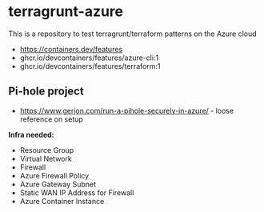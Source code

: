 # terragrunt-azure

This is a repository to test terragrunt/terraform patterns on the Azure cloud

* https://containers.dev/features 
* ghcr.io/devcontainers/features/azure-cli:1	
* ghcr.io/devcontainers/features/terraform:1	

## Pi-hole project
* <https://www.gerjon.com/run-a-pihole-securely-in-azure/> - loose reference on setup

**Infra needed:**
* Resource Group
* Virtual Network
* Firewall
* Azure Firewall Policy
* Azure Gateway Subnet
* Static WAN IP Address for Firewall
* Azure Container Instance



